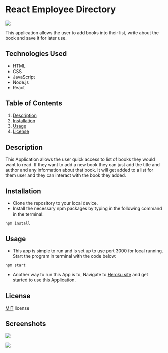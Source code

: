 # React Employee Directory
![](https://img.shields.io/badge/License-MIT-important)

This application allows the user to add books into their list, write about the book and save it for later use.

## Technologies Used

* HTML
* CSS
* JavaScript
* Node.js
* React

## Table of Contents

1. [Description](#Description)
2. [Installation](#Installation)
3. [Usage](#Usage)
4. [License](#License)

## Description

This Application allows the user quick access to list of books they would want to read. If they want to add a new book they can just add the title and author and any information about that book. It will get added to a list for them user and they can interact with the book they added.

## Installation

* Clone the repository to your local device.
* Install the necessary npm packages by typing in the following command in the terminal:

```
npm install
```

## Usage

* This app is simple to run and is set up to use port 3000 for local running. Start the program in terminal with the code below:

```
npm start 
```
* Another way to run this App is to, Navigate to [Heroku site](https://immense-dusk-32798.herokuapp.com/) and get started to use this Application.


## License

[MIT](public/license) license

## Screenshots

![](public/images/bookhome.png)


![](public/images/bookpage.png)